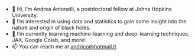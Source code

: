- 👋 Hi, I’m Andrea Antonelli, a postdoctoral fellow at Johns Hopkins University.
- 👀 I’m interested in using data and statistics to gain some insight into the nature and origin of black holes.
- 🌱 I’m currently learning machine-learning and deep-learning techniques, JAX, Google Colab, and more!
- 📫 You can reach me at andrico@hotmail.it

<!---
aantonelli94/aantonelli94 is a ✨ special ✨ repository because its `README.md` (this file) appears on your GitHub profile.
You can click the Preview link to take a look at your changes.
--->
